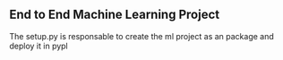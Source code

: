 ## End to End Machine Learning Project
The setup.py is responsable to create the ml project as an package and deploy it in pypl